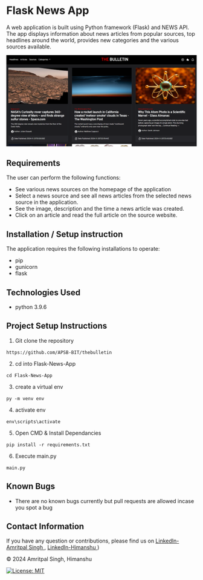 # Flask News App

A web application is built using Python framework (Flask) and NEWS API. The app displays information about news articles from popular sources, top headlines around the world, provides new categories and the various sources available.

![](https://github.com/APSB-BIT/thebulletin/blob/master/screenshots/image.png)

## Requirements

The user can perform the following functions:

- See various news sources on the homepage of the application
- Select a news source and see all news articles from the selected news source in the application.
- See the image, description and the time a news article was created.
- Click on an article and read the full article on the source website.

## Installation / Setup instruction

The application requires the following installations to operate:

- pip
- gunicorn
- flask

## Technologies Used

- python 3.9.6

## Project Setup Instructions

1. Git clone the repository

```
https://github.com/APSB-BIT/thebulletin
```

2. cd into Flask-News-App

```
cd Flask-News-App
```

3. create a virtual env

```
py -m venv env
```

4. activate env

```
env\scripts\activate
```

5. Open CMD & Install Dependancies

```
pip install -r requirements.txt
```

6. Execute main.py

```
main.py
```

## Known Bugs

- There are no known bugs currently but pull requests are allowed incase you spot a bug

## Contact Information

If you have any question or contributions, please find us on [LinkedIn-Amritpal Singh ](https://www.linkedin.com/in/amritpal-singh-85892b291?utm_source=share&utm_campaign=share_via&utm_content=profile&utm_medium=android_app), [LinkedIn-Himanshu ](https://www.linkedin.com/in/amritpal-singh-85892b291?utm_source=share&utm_campaign=share_via&utm_content=profile&utm_medium=android_app)
)

© 2024 Amritpal Singh, Himanshu

[![License: MIT](https://img.shields.io/badge/License-MIT-yellow.svg)](https://opensource.org/licenses/MIT)
